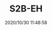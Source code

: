 ﻿---
layout: post 
title: S2B-EH
tags: EH
categories: housing-terminal
overview: 
part_number: 6-S2B-EH
thumb_img: static/202010/450-thumb-20201030194951.jpg
small_img: static/202010/450-20201030194951.jpg
date: 2020/10/30 11:48:58
---




